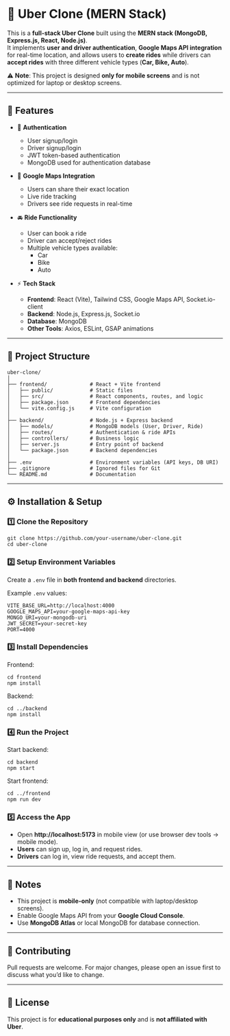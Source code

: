 # 🚖 Uber Clone (MERN Stack)

This is a **full-stack Uber Clone** built using the **MERN stack (MongoDB, Express.js, React, Node.js)**.  
It implements **user and driver authentication**, **Google Maps API integration** for real-time location, and allows users to **create rides** while drivers can **accept rides** with three different vehicle types (**Car, Bike, Auto**).  

⚠️ **Note**: This project is designed **only for mobile screens** and is not optimized for laptop or desktop screens.

---

## 📌 Features

- 🔑 **Authentication**  
  - User signup/login  
  - Driver signup/login  
  - JWT token-based authentication  
  - MongoDB used for authentication database  

- 📍 **Google Maps Integration**  
  - Users can share their exact location  
  - Live ride tracking  
  - Drivers see ride requests in real-time  

- 🚘 **Ride Functionality**  
  - User can book a ride  
  - Driver can accept/reject rides  
  - Multiple vehicle types available:  
    - Car  
    - Bike  
    - Auto  

- ⚡ **Tech Stack**  
  - **Frontend**: React (Vite), Tailwind CSS, Google Maps API, Socket.io-client  
  - **Backend**: Node.js, Express.js, Socket.io  
  - **Database**: MongoDB  
  - **Other Tools**: Axios, ESLint, GSAP animations  

---

## 📂 Project Structure

```
uber-clone/
│
├── frontend/              # React + Vite frontend
│   ├── public/            # Static files
│   ├── src/               # React components, routes, and logic
│   ├── package.json       # Frontend dependencies
│   └── vite.config.js     # Vite configuration
│
├── backend/               # Node.js + Express backend
│   ├── models/            # MongoDB models (User, Driver, Ride)
│   ├── routes/            # Authentication & ride APIs
│   ├── controllers/       # Business logic
│   ├── server.js          # Entry point of backend
│   └── package.json       # Backend dependencies
│
├── .env                   # Environment variables (API keys, DB URI)
├── .gitignore             # Ignored files for Git
└── README.md              # Documentation
```

---

## ⚙️ Installation & Setup

### 1️⃣ Clone the Repository
```
git clone https://github.com/your-username/uber-clone.git
cd uber-clone
```

### 2️⃣ Setup Environment Variables
Create a `.env` file in **both frontend and backend** directories.

Example `.env` values:
```
VITE_BASE_URL=http://localhost:4000
GOOGLE_MAPS_API=your-google-maps-api-key
MONGO_URI=your-mongodb-uri
JWT_SECRET=your-secret-key
PORT=4000
```

### 3️⃣ Install Dependencies
Frontend:
```
cd frontend
npm install
```

Backend:
```
cd ../backend
npm install
```

### 4️⃣ Run the Project
Start backend:
```
cd backend
npm start
```

Start frontend:
```
cd ../frontend
npm run dev
```

### 5️⃣ Access the App
- Open **http://localhost:5173** in mobile view (or use browser dev tools → mobile mode).  
- **Users** can sign up, log in, and request rides.  
- **Drivers** can log in, view ride requests, and accept them.  

---

## 📱 Notes
- This project is **mobile-only** (not compatible with laptop/desktop screens).  
- Enable Google Maps API from your **Google Cloud Console**.  
- Use **MongoDB Atlas** or local MongoDB for database connection.  

---

## 🤝 Contributing
Pull requests are welcome. For major changes, please open an issue first to discuss what you’d like to change.

---

## 📜 License
This project is for **educational purposes only** and is **not affiliated with Uber**.  
